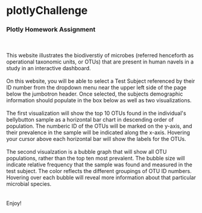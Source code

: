 # plotlyChallenge
<h3>Plotly Homework Assignment</h3>
<br><br>
This website illustrates the biodiverstiy of microbes (referred henceforth as operational taxonomic units, or OTUs) that are present in human navels in a study in an interactive dashboard.
<br><br>
On this website, you will be able to select a Test Subject referenced by their ID number from the dropdown menu near the upper left side of the page below the jumbotron header. Once selected, the subjects demographic information should populate in the box below as well as two visualizations. 
<br><br>
The first visualization will show the top 10 OTUs found in the individual's bellybutton sample as a horizontal bar chart in descending order of population. The numberic ID of the OTUs will be marked on the y-axis, and their prevalence in the sample will be indicated along the x-axis. Hovering your cursor above each horizontal bar will show the labels for the OTUs. 
<br><br>
The second visualzation is a bubble graph that will show all OTU populations, rather than the top ten most prevalent. The bubble size will indicate relative frequency that the sample was found and measured in the test subject. The color reflects the different groupings of OTU ID numbers. Hovering over each bubble will reveal more information about that particular microbial species.
<br>
<br><br>
Enjoy!
